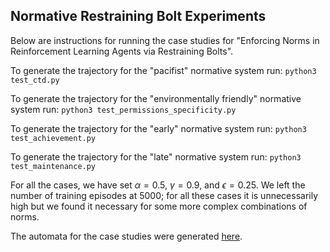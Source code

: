 ## Normative Restraining Bolt Experiments

Below are instructions for running the case studies for "Enforcing Norms in Reinforcement Learning Agents via Restraining Bolts".

To generate the trajectory for the "pacifist" normative system run: `python3 test_ctd.py`

To generate the trajectory for the "environmentally friendly" normative system run: `python3 test_permissions_specificity.py`

To generate the trajectory for the "early" normative system run: `python3 test_achievement.py`

To generate the trajectory for the "late" normative system run: `python3 test_maintenance.py`

For all the cases, we have set $\alpha = 0.5$, $\gamma = 0.9$, and $\epsilon = 0.25$. We left the number of training episodes at 5000; for all these cases it is unnecessarily high but we found it necessary for some more complex combinations of norms.

The automata for the case studies were generated [here](http://ltlf2dfa.diag.uniroma1.it/).


